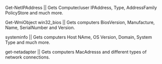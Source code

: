 Get-NetIPAddress || Gets Computer/user IPAddress, Type, AddressFamily PolicyStore and much more. 

Get-WmiObject win32_bios || Gets computers BiosVersion, Manufacture, Name, SerialNumber and Version. 

systeminfo || Gets computers Host NAme, OS Version, Domain, System Type and much more. 

get-netadapter || Gets computers MacAdresss and different types of network connections.

